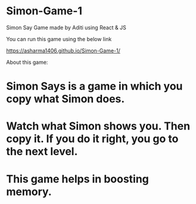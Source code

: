 # Simon-Game-1
Simon Say Game made by Aditi using React & JS

You can run this game using the below link

https://asharma1406.github.io/Simon-Game-1/

About this game:
# Simon Says is a game in which you copy what Simon does.
# Watch what Simon shows you. Then copy it. If you do it right, you go to the next level.
# This game helps in boosting memory.


